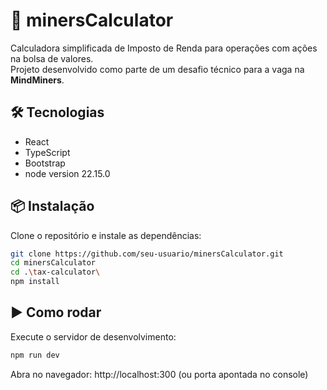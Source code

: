 # 🧮 minersCalculator

Calculadora simplificada de Imposto de Renda para operações com ações na bolsa de valores.  
Projeto desenvolvido como parte de um desafio técnico para a vaga na **MindMiners**.

## 🛠️ Tecnologias

- React
- TypeScript
- Bootstrap
- node version 22.15.0

## 📦 Instalação

Clone o repositório e instale as dependências:

```bash
git clone https://github.com/seu-usuario/minersCalculator.git
cd minersCalculator
cd .\tax-calculator\
npm install
```
## ▶️ Como rodar

Execute o servidor de desenvolvimento:

```bash
npm run dev
```
Abra no navegador: http://localhost:300 (ou porta apontada no console)
